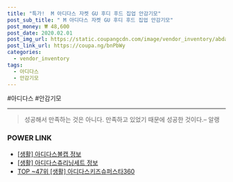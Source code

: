```yaml
--- 
title: "특가!  M 아디다스 자켓 GU 후디 후드 집업 안감기모" 
post_sub_title: " M 아디다스 자켓 GU 후디 후드 집업 안감기모" 
post_money: ₩ 48,600 
post_date: 2020.02.01 
post_img_url: https://static.coupangcdn.com/image/vendor_inventory/abda/3f6a2cbf04f68094825b93a97f2c521a0b159af59d5bf9b2e0368853eff1.jpg 
post_link_url: https://coupa.ng/bnPbWy 
categories: 
  - vendor_inventory 
tags: 
  - 아디다스 
  - 안감기모 
--- 
```

  #아디다스 #안감기모 
<hr> 

> 성공해서 만족하는 것은 아니다. 만족하고 있었기 때문에 성공한 것이다.– 알랭 


### POWER LINK

* <a href="https://blog.naver.com/santokki14/221764314945" target="_blank"> [생활] 아디다스볼캡 정보 </a>
* <a href="https://blog.naver.com/fasyy4321/221770123232" target="_blank"> [생활] 아디다스츄리닝세트 정보 </a>
* <a href="https://blog.naver.com/an0733/221786987524" target="_blank"> TOP ~47위 [생활] 아디다스키즈슈퍼스타360</a>
